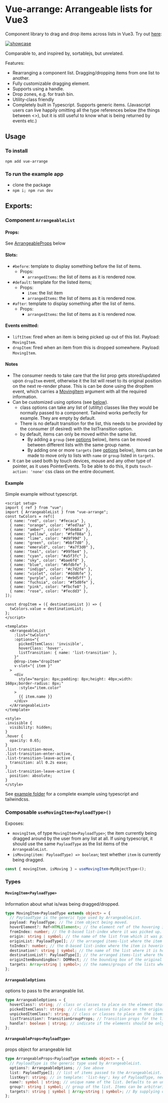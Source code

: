# Vue-arrange: Arrangeable lists for Vue3

Component library to drag and drop items across lists in Vue3. Try out [here](https://vuereka.github.io/vue-arrange/):

[![showcase](./video/showcase1.gif)](https://vuereka.github.io/vue-arrange/)

Comparable to, and inspired by, sortablejs, but unrelated.

Features:

- Rearranging a component list. Dragging/dropping items from one list to another.
- Fully customizable dragging element.
- Supports using a handle.
- Drop zones, e.g. for trash bin.
- Utility-class friendly
- Completely built in Typescript. Supports generic items. (Javascript users can live happily omitting all the type references below (the things between <>), but it is still useful to know what is being returned by events etc.)

## Usage

### To install

```
npm add vue-arrange
```

### To run the example app

- clone the package
- `npm i; npm run dev`

## Exports:

### Component `ArrangeableList`

#### **Props:**

See [ArrangeableProps](#type-arrangeablepropspayloadtype) below

#### **Slots:**

- `#before`: template to display something before the list of items.
  - Props:
    - `arrangedItems`: the list of items as it is rendered now.
- `#default`: template for the listed items;
  - Props:
    - `item`: the list item
    - `arrangedItems`: the list of items as it is rendered now.
- `#after`: template to display something after the list of items.
  - Props:
    - `arrangedItems`: the list of items as it is rendered now.

#### **Events emitted:**

- `liftItem`: fired when an item is being picked up out of this list. Payload: `MovingItem`.
- `dropItem`: fired when an item from this is dropped somewhere. Payload: `MovingItem`.

#### **Notes**

- The consumer needs to take care that the list prop gets stored/updated upon `dropItem` event, otherwise it the list will reset to its original position on the next re-render phase. This is can be done using the dropItem event, which carries a [MovingItem](#type-movingitempayloadtype) argument with all the required information.
- Can be customized using options (see [below](#type-arrangeableoptions)).
  - class options can take any list of (utility) classes like they would be normally passed to a component. Tailwind works perfectly for example. They are empty by default.
  - There is no default transition for the list, this needs to be provided by the consumer (if desired) with the listTransition option.
  - by default, items can only be moved within the same list.
    - By adding a `group` (see [options](#type-arrangeableoptions) below), items can be moved between different lists with the same group name.
    - By adding one or more `targets` (see [options](#type-arrangeableoptions) below), items can be made to move only to lists with `name` or `group` listed in `targets`.
- It can be used both by touch devices, mouse and any other type of pointer, as it uses PointerEvents. To be able to do this, it puts `touch-action: 'none'` css class on the entire document.

#### **Example**

Simple example without typescript.

```vue
<script setup>
import { ref } from "vue";
import { ArrangeableList } from "vue-arrange";
const twColors = ref([
  { name: "red", color: "#fecaca" },
  { name: "orange", color: "#fed7aa" },
  { name: "amber", color: "#fde68a" },
  { name: "yellow", color: "#fef08a" },
  { name: "lime", color: "#d9f99d" },
  { name: "green", color: "#bbf7d0" },
  { name: "emerald", color: "#a7f3d0" },
  { name: "teal", color: "#99f6e4" },
  { name: "cyan", color: "#a5f3fc" },
  { name: "sky", color: "#bae6fd" },
  { name: "blue", color: "#bfdbfe" },
  { name: "indigo", color: "#c7d2fe" },
  { name: "violet", color: "#ddd6fe" },
  { name: "purple", color: "#e9d5ff" },
  { name: "fuchsia", color: "#f5d0fe" },
  { name: "pink", color: "#fbcfe8" },
  { name: "rose", color: "#fecdd3" },
]);

const dropItem = ({ destinationList }) => {
  twColors.value = destinationList;
};
</script>

<template>
  <ArrangeableList
    :list="twColors"
    :options="{
      pickedItemClass: 'invisible',
      hoverClass: 'hover',
      listTransition: { name: 'list-transition' },
    }"
    @drop-item="dropItem"
    v-slot="{ item }"
  >
    <div
      style="margin: 8px;padding: 8px;height: 40px;width: 160px;border-radius: 8px;"
      :style="item.color"
    >
      {{ item.name }}
    </div>
  </ArrangeableList>
</template>

<style>
.invisible {
  visibility: hidden;
}
.hover {
  opacity: 0.65;
}
.list-transition-move,
.list-transition-enter-active,
.list-transition-leave-active {
  transition: all 0.2s ease;
}
.list-transition-leave-active {
  position: absolute;
}
</style>
```

See [example folder](./example/) for a complete example using typescript and tailwindcss.

### Composable `useMovingItem<PayloadType>()`

Exposes:

- `movingItem`, of type `MovingItem<PayloadType>`; the item currently being dragged around by the user from any list at all. If using typescript, it should use the same `PayloadType` as the list items of the `ArrangeableList`.
- `isMoving(item: PayloadType) => boolean`; test whether `item` is currently being dragged.

```typescript
const { movingItem, isMoving } = useMovingItem<MyObjectType>();
```

### Types

#### `MovingItem<PayloadType>`

Information about what is/was being dragged/dropped.

```typescript
type MovingItem<PayloadType extends object> = {
  // PayloadType is the generic type used by ArrangeableList.
  payload: PayloadType; // The item object being moved.
  hoverElement?: Ref<HTMLElement>; // the element ref of the hovering item.
  fromIndex: number; // the 0-based list-index where it was picked up.
  origin: string | symbol; // the name of the list from which it was picked up.
  originList: PayloadType[]; // the arranged items-list where the item came from
  toIndex?: number; // the 0-based list-index where the item is hovering or dropped.
  destination?: string | symbol; // the name of the list where it is hovering or dropped.
  destinationList?: PayloadType[]; // the arranged items-list where the item is hovering over or being dropped
  originItemBoundingBox?: DOMRect; // the bounding box of the original location of the picked item.
  targets: Array<string | symbol>; // the names/groups of the lists where this item can be dropped.
};
```

#### `ArrangeableOptions`

options to pass to the arrangeable list.

```typescript
type ArrangeableOptions = {
  hoverClass?: string; // class or classes to place on the element that is being dragged by the user
  pickedItemClass?: string; // class or classes to place on the original of the element in the list that is being picked up. Typically: 'invisible' or something like this.
  unpickedItemClass?: string; // class or classes to place on the items that are _not_ being picked up
  listTransition?: TransitionGroupProps; // Transition props for the list, dictating how moving, removing and adding items to the list looks. See: Vue TransitionGroup API documentation: https://vuejs.org/api/built-in-components.html#transitiongroup
  handle?: boolean | string; // indicate if the elements should be only dragged using a handle. If so, any descendant elements with attribute: 'name="handle"' are used as a handle. If a string is given, the name should be set to that string.
};
```

#### `ArrangeableProps<PayloadType>`

props object for arrangeable list

```typescript
type ArrangeableProps<PayloadType extends object> = {
  // PayloadType is the generic type used by ArrangeableList.
  options?: ArrangeableOptions; // See above
  list: PayloadType[]; // list of items passed to the ArrangeableList.
  listKey?: string; // in template: 'list-key'; key of PayloadType, needs to be unique within list. (Only necessary if list items are reassigned in place.)
  name?: symbol | string; // unique name of the list. Defaults to an unnamed symbol which gets exposed.
  group?: string | symbol; // group of the list. Items can be arbitrarily moved across member lists of this group.
  targets?: string | symbol | Array<string | symbol>; // By supplying one or more targets, items from this list can only be moved to other groups/lists named in 'targets' (using the name/group).
};
```
